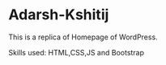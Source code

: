 # Adarsh-Kshitij

This is a replica of Homepage of WordPress.

Skills used:
HTML,CSS,JS and Bootstrap
